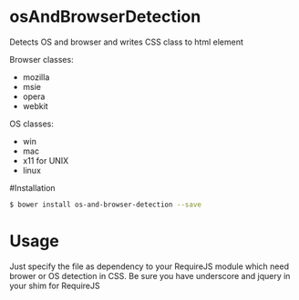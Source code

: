 # osAndBrowserDetection
Detects OS and browser and writes CSS class to html element

Browser classes:
* mozilla
* msie
* opera
* webkit

OS classes:
* win
* mac
* x11 for UNIX
* linux

#Installation
```bash
$ bower install os-and-browser-detection --save
```

# Usage
Just specify the file as dependency to your RequireJS module which need brower or OS detection in CSS. Be sure you have underscore and jquery in your shim for RequireJS
